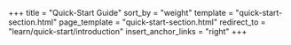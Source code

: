 +++
title = "Quick-Start Guide"
sort_by = "weight"
template = "quick-start-section.html"
page_template = "quick-start-section.html"
redirect_to = "learn/quick-start/introduction"
insert_anchor_links = "right"
+++